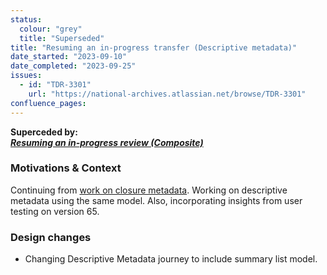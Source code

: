 ```yaml
---
status:
  colour: "grey"
  title: "Superseded"
title: "Resuming an in-progress transfer (Descriptive metadata)"
date_started: "2023-09-10"
date_completed: "2023-09-25"
issues:
  - id: "TDR-3301"
    url: "https://national-archives.atlassian.net/browse/TDR-3301"
confluence_pages:
---
```


**Superceded by:<br>
 _[Resuming an in-progress review (Composite)]()_**

### Motivations & Context

Continuing from [work on closure metadata](/prototype-versions-api/2). Working on descriptive metadata using the same model. Also, incorporating insights from user testing on version 65.

### Design changes

- Changing Descriptive Metadata journey to include summary list model.
